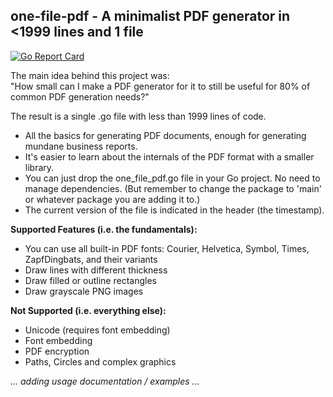## one-file-pdf - A minimalist PDF generator in &lt;1999 lines and 1 file
[![Go Report Card](https://goreportcard.com/badge/github.com/balacode/one-file-pdf)](https://goreportcard.com/report/github.com/balacode/one-file-pdf)  

The main idea behind this project was:  
"How small can I make a PDF generator for it to still be useful for 80% of common PDF generation needs?"

The result is a single .go file with less than 1999 lines of code.

- All the basics for generating PDF documents, enough for generating mundane business reports. 
- It's easier to learn about the internals of the PDF format with a smaller library.
- You can just drop the one_file_pdf.go file in your Go project. No need to manage dependencies. (But remember to change the package to 'main' or whatever package you are adding it to.)
- The current version of the file is indicated in the header (the timestamp).

**Supported Features (i.e. the fundamentals):**
- You can use all built-in PDF fonts: Courier, Helvetica, Symbol, Times, ZapfDingbats, and their variants
- Draw lines with different thickness
- Draw filled or outline rectangles
- Draw grayscale PNG images

**Not Supported (i.e. everything else):**
- Unicode (requires font embedding)
- Font embedding
- PDF encryption
- Paths, Circles and complex graphics

*... adding usage documentation / examples ...*
